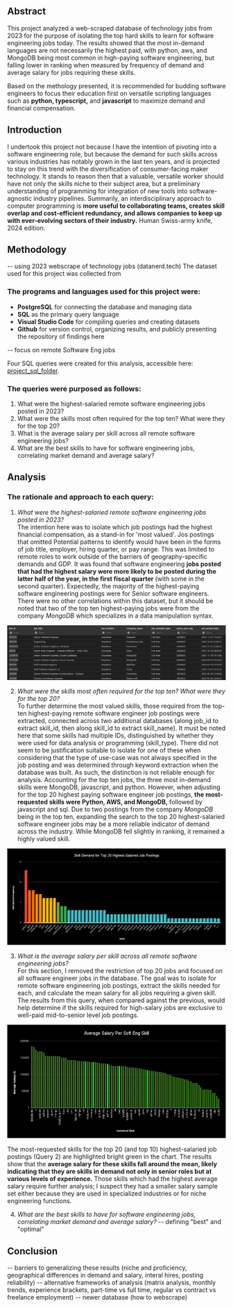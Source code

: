 ## Abstract

This project analyzed a web-scraped database of technology jobs from 2023 for the purpose of isolating the top hard skills to learn for software engineering jobs today. The results showed that the most in-demand languages are not necessarily the highest paid, with python,  aws, and MongoDB being most common in high-paying software engineering, but  falling lower in ranking when measured by frequency of demand and average salary for jobs requiring these skills. 

Based on the methology presented, it is recommended for budding software engineers to focus their education first on versatile scripting languages such as **python, typescript,** and **javascript** to maximize demand and financial compensation.

## Introduction

 I undertook this project not because I have the intention of pivoting into a software engineering role, but because the demand for such skills across various industries has notably grown in the last ten years, and is projected to stay on this trend with the diversification of consumer-facing maker technology. It stands to reason then that a valuable, versatile worker should have not only the skills niche to their subject area, but a preliminary understanding of programming for integration of new tools into software-agnostic industry pipelines. Summarily, an interdisciplinary approach to computer programming is **more useful to collaborating teams, creates skill overlap and cost-efficient redundancy, and allows companies to keep up with ever-evolving sectors of their industry.** Human Swiss-army knife, 2024 edition.

## Methodology
 -- using 2023 webscrape of technology jobs (datanerd.tech)
 The dataset used for this project was collected from 
 
 ### The programs and languages used for this project were:
 - **PostgreSQL** for connecting the database and managing data
 - **SQL** as the primary query language
 - **Visual Studio Code** for compiling queries and creating datasets
 - **Github** for version control, organizing results, and publicly presenting the repository of findings here

 -- focus on remote Software Eng jobs 
 
 Four SQL queries were created for this analysis, accessible here: [project_sql_folder](/project_sql/). 
 
 ### The queries were purposed as follows:
 1. What were the highest-salaried remote software engineering jobs posted in 2023?
 2. What were the skills most often required for the top ten? What were they for the top 20?
 3. What is the average salary per skill across all remote software engineering jobs?
 4. What are the best skills to have for software engineering jobs, correlating market demand and average salary?

## Analysis

 ### The rationale and approach to each query:
 1. *What were the highest-salaried remote software engineering jobs posted in 2023?*  
   The intention here was to isolate which job postings had the highest financial compensation, as a stand-in for 'most valued'. Jos postings that omitted Potential patterns to identify would have been in the forms of job title, employer, hiring quarter, or pay range. This was limited to remote roles to work outside of the barriers of geography-specific demands and GDP. It was found that software engineering **jobs posted that had the highest salary were more likely to be posted during the latter half of the year, in the first fiscal quarter** (with some in the second quarter). Expectedly, the majority of the highest-paying software engineering postings were for Senior software engineers. There were no other correlations within this dataset, but it should be noted that two of the top ten highest-paying jobs were from the company *MongoDB* which specializes in a data manipulation syntax.  

 ![Query 1 chart](/project_sql/assets/sql1_results.jpg)

 2. *What were the skills most often required for the top ten? What were they for the top 20?*  
  To further determine the most valued skills, those required from the top-ten highest-paying remote software engineer job postings were extracted, connected across two additional databases (along job_id to extract skill_id, then along skill_id to extract skill_name). It must be noted here that some skills had multiple IDs, distinguished by whether they were used for data analysis or programming (skill_type). There did not seem to be justification suitable to isolate for one of these when considering that the type of use-case was not always specified in the job posting and was determined through keyword extraction when the database was built. As such, the distinction is not reliable enough for analysis. Accounting for the top ten jobs, the three most in-demand skills were MongoDB, javascript, and python. However, when adjusting for the top 20 highest paying software engineer job postings, **the most-requested skills were Python, AWS, and MongoDB,** followed by javascript and sql. Due to two postings from the company *MongoDB* being in the top ten, expanding the search to the top 20 highest-salaried software engineer jobs may be a more reliable indicator of demand across the industry. While MongoDB fell slightly in ranking, it remained a highly valued skill.  

 ![Results from top 20 salaried jobs](/project_sql/assets/Skill_Demand_for_Top_20_Highest-Salaried_Job_Postings.png/)

 3. *What is the average salary per skill across all remote software engineering jobs?*  
  For this section, I removed the restriction of top 20 jobs and focused on all software engineer jobs in the database. The goal was to isolate for remote software engineering job postings, extract the skills needed for each, and calculate the mean salary for all jobs requiring a given skill. The results from this query, when compared against the previous, would help determine if the skills required for high-salary jobs are exclusive to well-paid mid-to-senior level job postings.   
  
  ![Results for average salary per skill. Due to the number of skills, labels have been concatenated. please see the linked SQL file for full results.](/project_sql/assets/Average_Salary_Per_Skill.png)   

  The most-requested skills for the top 20 (and top 10) highest-salaried job postings (Query 2) are highlighted bright green in the chart. The results show that the **average salary for these skills fall around the mean, likely indicating that they are skills in demand not only in senior roles but at various levels of experience.** Those skills which had the highest average salary require further analysis; I suspect they had a smaller salary sample set either because they are used in specialized industries or for niche engineering functions.

 4. *What are the best skills to have for software engineering jobs, correlating market demand and average salary?*
 -- defining "best" and "optimal"

## Conclusion
 -- barriers to generalizing these results (niche and proficiency, geographical differences in demand and salary, interal hires, posting reliability)
 -- alternative frameworks of analysis (matrix analysis, monthly trends, experience brackets, part-time vs full time, regular vs contract vs freelance employment)
 -- newer database (how to webscrape)


[def]: image.png